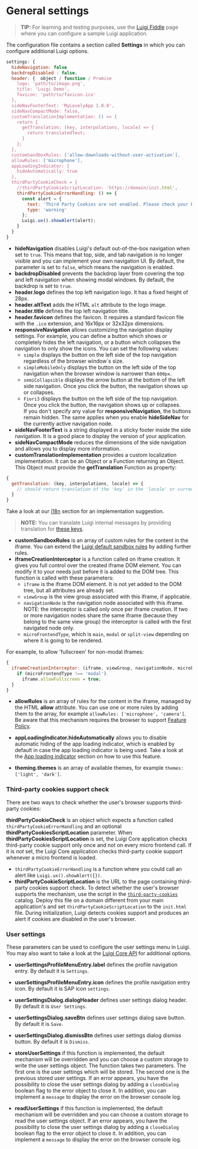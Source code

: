 <!-- meta
{
  "node": {
    "label": "General settings",
    "category": {
      "label": "Luigi Core"
    },
    "metaData": {
      "categoryPosition": 2,
      "position": 6
    }
  }
}
meta -->

# General settings

<!-- add-attribute:class:success -->
>**TIP:** For learning and testing purposes, use the [Luigi Fiddle](https://fiddle.luigi-project.io) page where you can configure a sample Luigi application.

The configuration file contains a section called **Settings** in which you can configure additional Luigi options.

```javascript
settings: {
  hideNavigation: false
  backdropDisabled : false,
  header: {  object / function / Promise
    logo: 'path/to/image.png',
    title: 'Luigi Demo',
    favicon: 'path/to/favicon.ico'
  },
  sideNavFooterText: 'MyLovelyApp 1.0.0',
  sideNavCompactMode: false,
  customTranslationImplementation: () => {
    return {
      getTranslation: (key, interpolations, locale) => {
        return translatedText;
      }
    };
  },
  customSandboxRules: ['allow-downloads-without-user-activation'],
  allowRules: ['microphone'],
  appLoadingIndicator: {
    hideAutomatically: true
  },
  thirdPartyCookieCheck = {
    //thirdPartyCookieScriptLocation: 'https://domain/init.html',
    thirdPartyCookieErrorHandling: () => {
      const alert = {
        text: 'Third Party Cookies are not enabled. Please check your browser settings.',
        type: 'warning'
      };
      Luigi.ux().showAlert(alert);
    }
  }
}
```

* **hideNavigation** disables Luigi's default out-of-the-box navigation when set to `true`. This means that top, side, and tab navigation is no longer visible and you can implement your own navigation UI. By default, the parameter is set to `false`, which means the navigation is enabled.
* **backdropDisabled** prevents the backdrop layer from covering the top and left navigation when showing modal windows. By default, the backdrop is set to `true`.
* **header.logo** defines the top left navigation logo. It has a fixed height of 28px.
* **header.altText** adds the HTML `alt` attribute to the logo image.
* **header.title** defines the top left navigation title.
* **header.favicon** defines the favicon. It requires a standard favicon file with the `.ico` extension, and 16x16px or 32x32px dimensions.
* **responsiveNavigation** allows customizing the navigation display settings. For example, you can define a button which shows or completely hides the left navigation, or a button which collapses the navigation to only show the icons.
You can set the following values:
  * `simple` displays the button on the left side of the top navigation regardless of the browser window´s size.
  * `simpleMobileOnly` displays the button on the left side of the top navigation when the browser window is narrower than `600px`.
  * `semiCollapsible` displays the arrow button at the bottom of the left side navigation. Once you click the button, the navigation shows up or collapses.
  * `Fiori3` displays the button on the left side of the top navigation. Once you click the button, the navigation shows up or collapses.<br>
If you don't specify any value for  **responsiveNavigation**, the buttons remain hidden. The same applies when you enable **hideSideNav** for the currently active navigation node.
* **sideNavFooterText** is a string displayed in a sticky footer inside the side navigation. It is a good place to display the version of your application.
* **sideNavCompactMode** reduces the dimensions of the side navigation and allows you to display more information.
* **customTranslationImplementation** provides a custom localization implementation. It can be an Object or a Function returning an Object. This Object must provide the **getTranslation** Function as property:
```javascript
{
  getTranslation: (key, interpolations, locale) => {
    // should return translation of the 'key' in the 'locale' or current locale
  }
}
```
Take a look at our [i18n](i18n.md) section for an implementation suggestion.
<!-- add-attribute:class:warning -->
> **NOTE:** You can translate Luigi internal messages by providing translation for [these keys](../core/src/utilities/defaultLuigiTranslationTable.js).

* **customSandboxRules** is an array of custom rules for the content in the iframe. You can extend the [Luigi default sandbox rules](https://github.com/SAP/luigi/blob/af1deebb392dcec6490f72576e32eb5853a894bc/core/src/utilities/helpers/iframe-helpers.js#L140) by adding further rules.
* **iframeCreationInterceptor** is a function called on iframe creation. It gives you full control over the created iframe DOM element. You can modify it to your needs just before it is added to the DOM tree.
This function is called with these parameters:
  * `iframe` is the iframe DOM element. It is not yet added to the DOM tree, but all attributes are already set.
  * `viewGroup` is the view group associated with this iframe, if applicable.
  * `navigationNode` is the navigation node associated with this iframe. NOTE: the interceptor is called only once per iframe creation. If two or more navigation nodes share the same iframe (because they belong to the same view group) the interceptor is called with the first navigated node only.
  * `microFrontendType`, which is `main`, `modal` or `split-view` depending on where it is going to be rendered.

For example, to allow 'fullscreen' for non-modal iframes:
```javascript
{
  iframeCreationInterceptor: (iframe, viewGroup, navigationNode, microFrontendType) => {
    if (microFrontendType !== 'modal')
      iframe.allowFullscreen = true;
  }
}
```
* **allowRules** is an array of rules for the content in the iframe, managed by the HTML **allow** attribute. You can use one or more rules by adding them to the array, for example `allowRules: ['microphone', 'camera']`. Be aware that this mechanism requires the browser to support [Feature Policy](https://developer.mozilla.org/en-US/docs/Web/HTTP/Feature_Policy).
* **appLoadingIndicator.hideAutomatically** allows you to disable automatic hiding of the app loading indicator, which is enabled by default in case the app loading indicator is being used. Take a look at the [App loading indicator](luigi-ux-features.md#app-loading-indicator) section on how to use this feature.

* **theming.themes** is an array of available themes, for example `themes: ['light', 'dark']`.

### Third-party cookies support check

There are two ways to check whether the user's browser supports third-party cookies:

**thirdPartyCookieCheck** is an object which expects a function called `thirdPartyCookieErrorHandling` and an optional **thirdPartyCookiesScriptLocation** parameter. When **thirdPartyCookiesScriptLocation** is set, the Luigi Core application checks third-party cookie support only once and not on every micro frontend call. If it is *not* set, the Luigi Core application checks third-party cookie support whenever a micro frontend is loaded.
  * `thirdPartyCookieErrorHandling` is a function where you could call an alert like `Luigi.ux().showAlert({})`.
  * **thirdPartyCookieScriptLocation** is the URL to the page containing third-party cookies support check.
To detect whether the user's browser supports the mechanism, use the script in the [`third-party-cookies`](https://github.com/SAP/luigi/tree/master/core/third-party-cookies) catalog. Deploy this file on a domain different from your main application's and set `thirdPartyCookieScriptLocation` to the `init.html` file. During initialization, Luigi detects cookies support and produces an alert if cookies are disabled in the user's browser.

### User settings

These parameters can be used to configure the user settings menu in Luigi. You may also want to take a look at the [Luigi Core API](luigi-core-api.md) for additional options.

* **userSettingsProfileMenuEntry.label** defines the profile navigation entry. By default it is `Settings`.
* **userSettingsProfileMenuEntry.icon** defines the profile navigation entry icon. By default it is SAP icon `settings`.

* **userSettingsDialog.dialogHeader** defines user settings dialog header. By default it is `User Settings`.
* **userSettingsDialog.saveBtn** defines user settings dialog save button. By default it is `Save`.
* **userSettingsDialog.dismissBtn** defines user settings dialog dismiss button. By default it is `Dismiss`.

* **storeUserSettings** if this function is implemented, the default mechanism will be overridden and you can choose a custom storage to write the user settings object. The function takes two parameters. The first one is the user settings which will be stored. The second one is the previous stored user settings.
If an error appears, you have the possibility to close the user settings dialog by adding a `closeDialog` boolean flag to the error object to close it. In addition, you can implement a `message` to display the error on the browser console log.

* **readUserSettings** if this function is implemented, the default mechanism will be overridden and you can choose a custom storage to read the user settings object.
If an error appears, you have the possibility to close the user settings dialog by adding a `closeDialog` boolean flag to the error object to close it. In addition, you can implement a `message` to display the error on the browser console log.
<!-- document the schema-->

